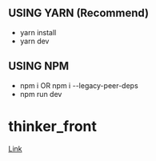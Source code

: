 ## USING YARN (Recommend)

- yarn install
- yarn dev

## USING NPM

- npm i OR npm i --legacy-peer-deps
- npm run dev
# thinker_front


<a href="http://thinker-bucket.s3-website.ap-northeast-2.amazonaws.com/"> Link</a>
